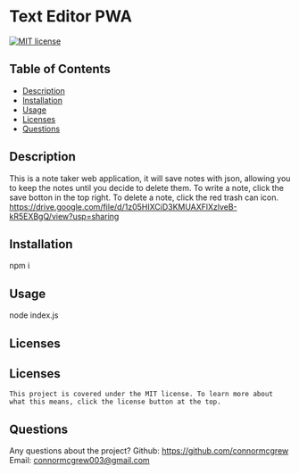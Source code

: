 # Text Editor PWA
  [![MIT license](https://img.shields.io/badge/License-MIT-yellow.svg)](https://lbesson.mit-license.org/)
  ## Table of Contents
  * [Description](#description)
  * [Installation](#installation)
  * [Usage](#usage)
  * [Licenses](#licenses)
  * [Questions](#questions)



  ## Description <a name="description"></a>
  This is a note taker web application, it will save notes with json, allowing you to keep the notes until you decide to delete them. To write a note, click the save botton in the top right. To delete a note, click the red trash can icon.
  https://drive.google.com/file/d/1z05HIXCiD3KMUAXFlXzlveB-kR5EXBgQ/view?usp=sharing
## Installation <a name="installation"></a>
npm i
## Usage <a name="usage"></a>
node index.js
## Licenses <a name="licenses"></a>
  ## Licenses
    This project is covered under the MIT license. To learn more about what this means, click the license button at the top.
## Questions <a name="questions"></a>
Any questions about the project?
Github: https://github.com/connormcgrew
Email: connormcgrew003@gmail.com